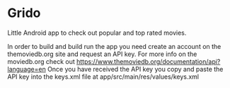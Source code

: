# Grido
Little Android app to check out popular and top rated movies.

In order to build and build run the app you need create an account on the themoviedb.org site and request an API key. For more info on the moviedb.org check out https://www.themoviedb.org/documentation/api?language=en 
Once you have received the API key you copy and paste the API key into the keys.xml file at app/src/main/res/values/keys.xml

